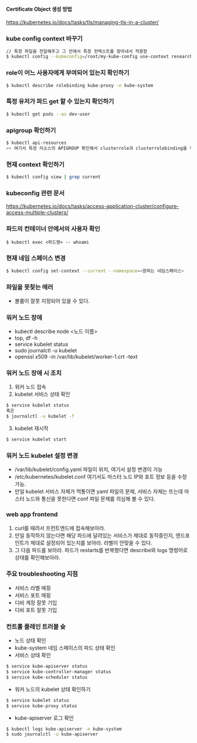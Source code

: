 #### Certificate Object 생성 방법
https://kubernetes.io/docs/tasks/tls/managing-tls-in-a-cluster/

### kube config context 바꾸기
```bash
// 특정 파일을 전달해주고 그 안에서 특정 컨텍스트를 찾아내서 적용함
$ kubectl config --kubeconfig=/root/my-kube-config use-context research
```

### role이 어느 사용자에게 부여되어 있는지 확인하기
```bash
$ kubectl describe rolebinding kube-proxy -n kube-system
```
### 특정 유저가 파드 get 할 수 있는지 확인하기
```bash
$ kubectl get pods --as dev-user
```

### apigroup 확인하기
```bash
$ kubectl api-resources
>> 여기서 특정 리소스의 APIGROUP 확인해서 clusterrole과 clusterrolebinding을 작성 가능
```

### 현재 context 확인하기
```bash
$ kubectl config view | grep current
```

### kubeconfig 관련 문서
https://kubernetes.io/docs/tasks/access-application-cluster/configure-access-multiple-clusters/

### 파드의 컨테이너 안에서의 사용자 확인
```
$ kubectl exec <파드명> -- whoami
```

### 현재 네임 스페이스 변경
```bash
$ kubectl config set-context --current --namespace=<원하는 네임스페이스> 
```

### 파일을 못찾는 에러
- 볼륨이 잘못 지정되어 있을 수 있다.

### 워커 노드 장애
- kubectl describe node <노드 이름>
- top, df -h 
- service kubelet status
- sudo journalctl -u kubelet
- openssl x509 -in /var/lib/kubelet/worker-1.crt -text

### 워커 노드 장애 시 조치
1. 워커 노드 접속
2. kubelet 서비스 상태 확인
```bash
$ service kubelet status
혹은
$ journalctl -u kubelet -f
```
3. kubelet 재시작
```bash
$ service kubelet start 
```

### 워커 노드 kubelet 설정 변경
- /var/lib/kubelet/config.yaml 파일이 위치, 여기서 설정 변경이 가능
- /etc/kubernetes/kubelet.conf 여기서도 마스터 노드 IP와 포트 정보 등을 수정 가능.
- 만일 kubelet 서비스 자체가 먹통이면 yaml 파일의 문제, 서비스 자체는 뜨는데 마스터 노드와 통신을 못한다면 conf 파일 문제를 의심해 볼 수 있다.

### web app frontend
1. curl를 때려서 프런트엔드에 접속해보아라.
2. 만일 동작하지 않는다면 해당 파드에 달려있는 서비스가 제대로 동작중인지, 엔드포인트가 제대로 설정되어 있는지를 보아라. 라벨이 안맞을 수 있다.
3. 그 다음 파드를 보아라. 파드가 restarts를 반복했다면 describe와 logs 명령어로 상태를 확인해보아라.

### 주요 troubleshooting 지점
- 서비스 라벨 매핑
- 서비스 포트 매핑
- 디비 계정 잘못 기입
- 디비 포트 잘못 기입

### 컨트롤 플레인 트러블 슛
- 노드 상태 확인
- kube-system 네임 스페이스의 파드 상태 확인
- 서비스 상태 확인
```bash
$ service kube-apiserver status
$ service kube-controller-manager status
$ service kube-scheduler status
```
- 워커 노드의 kubelet 상태 확인하기 
```bash
$ service kubelet status
$ service kube-proxy status
```
- kube-apiserver 로그 확인
```bash
$ kubectl logs kube-apiserver -n kube-system
$ sudo journalctl -u kube-apiserver 
```

